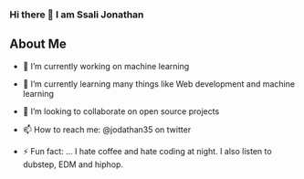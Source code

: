 ### Hi there 👋 I am Ssali Jonathan



## About Me

- 🔭 I’m currently working on machine learning
- 🌱 I’m currently learning many things like Web development and machine learning
- 👯 I’m looking to collaborate on open source projects
- 📫 How to reach me: @jodathan35 on twitter

- ⚡ Fun fact: ... I hate coffee and hate coding at night. I also listen to dubstep, EDM and hiphop.
